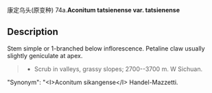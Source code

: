 康定乌头(原变种)
74a.**Aconitum tatsienense var. tatsienense**

## Description
Stem simple or 1-branched below inflorescence. Petaline claw usually slightly geniculate at apex.


> * Scrub in valleys, grassy slopes; 2700--3700 m. W Sichuan.

  "Synonym": "&lt;I&gt;Aconitum sikangense&lt;/I&gt; Handel-Mazzetti.

